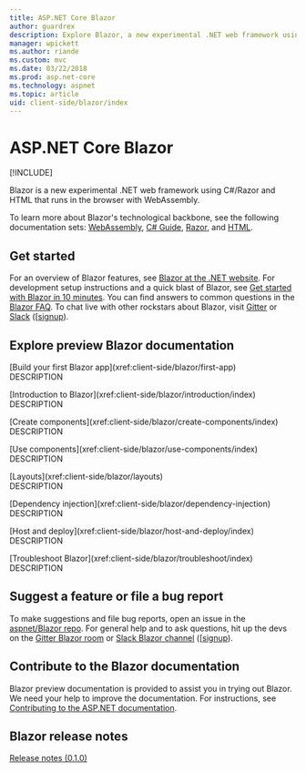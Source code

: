 ```yaml
---
title: ASP.NET Core Blazor
author: guardrex
description: Explore Blazor, a new experimental .NET web framework using C#/Razor and HTML that runs in the browser with WebAssembly.
manager: wpickett
ms.author: riande
ms.custom: mvc
ms.date: 03/22/2018
ms.prod: asp.net-core
ms.technology: aspnet
ms.topic: article
uid: client-side/blazor/index
---
```

# ASP.NET Core Blazor

[!INCLUDE[](~/includes/blazor-preview-notice.md)]

Blazor is a new experimental .NET web framework using C#/Razor and HTML that runs in the browser with WebAssembly.

To learn more about Blazor's technological backbone, see the following documentation sets: [WebAssembly](http://webassembly.org/), [C# Guide](/dotnet/csharp/), [Razor](xref:mvc/views/razor), and [HTML](https://www.w3.org/html/).

## Get started

For an overview of Blazor features, see [Blazor at the .NET website](https://www.microsoft.com/net/web/blazor). For development setup instructions and a quick blast of Blazor, see [Get started with Blazor in 10 minutes](https://www.microsoft.com/net/web/blazor/get-started). You can find answers to common questions in the [Blazor FAQ](https://github.com/aspnet/Blazor/wiki/FAQ). To chat live with other rockstars about Blazor, visit [Gitter](https://gitter.im/aspnet/Blazor) or [Slack](https://aspnetcore.slack.com/messages/C958WJP2N/) ([[signup](http://tattoocoder.com/aspnet-slack-sign-up/)).

## Explore preview Blazor documentation

\[Build your first Blazor app](xref:client-side/blazor/first-app)  
DESCRIPTION

\[Introduction to Blazor](xref:client-side/blazor/introduction/index)  
DESCRIPTION

\[Create components](xref:client-side/blazor/create-components/index)  
DESCRIPTION

\[Use components](xref:client-side/blazor/use-components/index)  
DESCRIPTION

\[Layouts](xref:client-side/blazor/layouts)  
DESCRIPTION

\[Dependency injection](xref:client-side/blazor/dependency-injection)  
DESCRIPTION

\[Host and deploy](xref:client-side/blazor/host-and-deploy/index)  
DESCRIPTION

\[Troubleshoot Blazor](xref:client-side/blazor/troubleshoot/index)  
DESCRIPTION

## Suggest a feature or file a bug report

To make suggestions and file bug reports, open an issue in the [aspnet/Blazor repo](https://github.com/aspnet/Blazor/issues/new). For general help and to ask questions, hit up the devs on the [Gitter Blazor room](https://gitter.im/aspnet/Blazor) or [Slack Blazor channel](https://aspnetcore.slack.com/messages/C958WJP2N/) ([[signup](http://tattoocoder.com/aspnet-slack-sign-up/)).

## Contribute to the Blazor documentation

Blazor preview documentation is provided to assist you in trying out Blazor. We need your help to improve the documentation. For instructions, see [Contributing to the ASP.NET documentation](https://github.com/aspnet/Docs/blob/master/CONTRIBUTING.md).

## Blazor release notes

[Release notes (0.1.0)](https://github.com/aspnet/blazor/tag/0.1.0)
